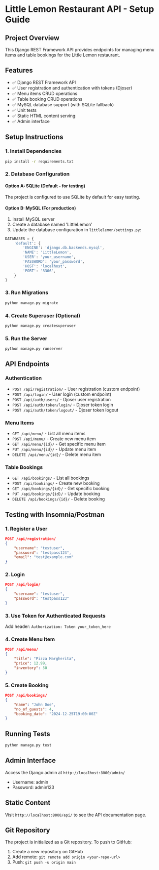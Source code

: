 # Little Lemon Restaurant API - Setup Guide

## Project Overview

This Django REST Framework API provides endpoints for managing menu items and table bookings for the Little Lemon restaurant.

## Features

- ✅ Django REST Framework API
- ✅ User registration and authentication with tokens (Djoser)
- ✅ Menu items CRUD operations
- ✅ Table booking CRUD operations
- ✅ MySQL database support (with SQLite fallback)
- ✅ Unit tests
- ✅ Static HTML content serving
- ✅ Admin interface

## Setup Instructions

### 1. Install Dependencies

```bash
pip install -r requirements.txt
```

### 2. Database Configuration

#### Option A: SQLite (Default - for testing)

The project is configured to use SQLite by default for easy testing.

#### Option B: MySQL (For production)

1. Install MySQL server
2. Create a database named 'LittleLemon'
3. Update the database configuration in `littlelemon/settings.py`:

```python
DATABASES = {
    'default': {
        'ENGINE': 'django.db.backends.mysql',
        'NAME': 'LittleLemon',
        'USER': 'your_username',
        'PASSWORD': 'your_password',
        'HOST': 'localhost',
        'PORT': '3306',
    }
}
```

### 3. Run Migrations

```bash
python manage.py migrate
```

### 4. Create Superuser (Optional)

```bash
python manage.py createsuperuser
```

### 5. Run the Server

```bash
python manage.py runserver
```

## API Endpoints

### Authentication

- `POST /api/registration/` - User registration (custom endpoint)
- `POST /api/login/` - User login (custom endpoint)
- `POST /api/auth/users/` - Djoser user registration
- `POST /api/auth/token/login/` - Djoser token login
- `POST /api/auth/token/logout/` - Djoser token logout

### Menu Items

- `GET /api/menu/` - List all menu items
- `POST /api/menu/` - Create new menu item
- `GET /api/menu/{id}/` - Get specific menu item
- `PUT /api/menu/{id}/` - Update menu item
- `DELETE /api/menu/{id}/` - Delete menu item

### Table Bookings

- `GET /api/bookings/` - List all bookings
- `POST /api/bookings/` - Create new booking
- `GET /api/bookings/{id}/` - Get specific booking
- `PUT /api/bookings/{id}/` - Update booking
- `DELETE /api/bookings/{id}/` - Delete booking

## Testing with Insomnia/Postman

### 1. Register a User

```json
POST /api/registration/
{
    "username": "testuser",
    "password": "testpass123",
    "email": "test@example.com"
}
```

### 2. Login

```json
POST /api/login/
{
    "username": "testuser",
    "password": "testpass123"
}
```

### 3. Use Token for Authenticated Requests

Add header: `Authorization: Token your_token_here`

### 4. Create Menu Item

```json
POST /api/menu/
{
    "title": "Pizza Margherita",
    "price": 12.99,
    "inventory": 50
}
```

### 5. Create Booking

```json
POST /api/bookings/
{
    "name": "John Doe",
    "no_of_guests": 4,
    "booking_date": "2024-12-25T19:00:00Z"
}
```

## Running Tests

```bash
python manage.py test
```

## Admin Interface

Access the Django admin at `http://localhost:8000/admin/`

- Username: admin
- Password: admin123

## Static Content

Visit `http://localhost:8000/api/` to see the API documentation page.

## Git Repository

The project is initialized as a Git repository. To push to GitHub:

1. Create a new repository on GitHub
2. Add remote: `git remote add origin <your-repo-url>`
3. Push: `git push -u origin main`
